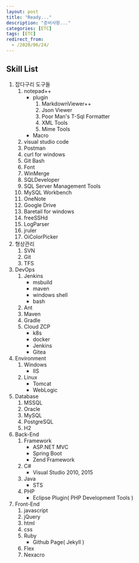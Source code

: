 ```yaml
---
layout: post
title: "Ready..."
description: "준비사항..."
categories: [ETC]
tags: [ETC]
redirect_from:
  - /2020/06/24/
---
```


## Skill List  

1. 잡다구리 도구들
	1. notepad++
		- plugin
			1. MarkdownViewer++
			1. Json Viewer
			1. Poor Man's T-Sql Formatter
			1. XML Tools
			1. Mime Tools
		- Macro
	1. visual studio code
	1. Postman
	1. curl for windows
	1. Git Bash
	1. Font
	1. WinMerge
	1. SQLDeveloper
	1. SQL Server Management Tools
	1. MySQL Workbench
	1. OneNote
	1. Google Drive
	1. Baretail for windows
	1. freeSSHd
	1. LogParser
	1. jruler
	1. OiColorPicker
1. 형상관리
	1. SVN
	1. Git
	1. TFS
1. DevOps
	1. Jenkins
		- msbuild
		- maven
		- windows shell
		- bash
	1. Ant
	1. Maven
	1. Gradle
	1. Cloud ZCP
		- k8s
		- docker
		- Jenkins
		- Gitea
1. Environment
	1. Windows
		- IIS
	1. Linux
		- Tomcat
		- WebLogic
1. Database
	1. MSSQL
	1. Oracle
	1. MySQL
	1. PostgreSQL
	1. H2
1. Back-End
	1. Framework
		- ASP.NET MVC
		- Spring Boot
		- Zend Framework
	1. C#
		- Visual Studio 2010, 2015
	1. Java
		- STS
	1. PHP
		- Eclipse Plugin( PHP Development Tools )
1. Front-End
	1. javascript
	1. jQuery
	1. html
	1. css
	1. Ruby
		- Github Page( Jekyll )
	1. Flex
	1. Nexacro
